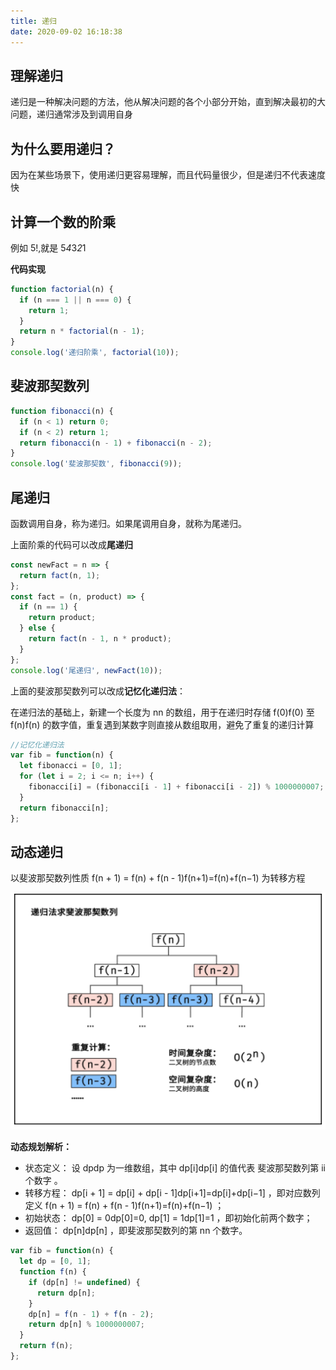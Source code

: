 ```yaml
---
title: 递归
date: 2020-09-02 16:18:38
---
```


## 理解递归

递归是一种解决问题的方法，他从解决问题的各个小部分开始，直到解决最初的大问题，递归通常涉及到调用自身

## 为什么要用递归？

因为在某些场景下，使用递归更容易理解，而且代码量很少，但是递归不代表速度快

## 计算一个数的阶乘

例如 5!,就是 5*4*3*2*1

**代码实现**

```js
function factorial(n) {
  if (n === 1 || n === 0) {
    return 1;
  }
  return n * factorial(n - 1);
}
console.log('递归阶乘', factorial(10));
```

## 斐波那契数列

```js
function fibonacci(n) {
  if (n < 1) return 0;
  if (n < 2) return 1;
  return fibonacci(n - 1) + fibonacci(n - 2);
}
console.log('斐波那契数', fibonacci(9));
```

## 尾递归

函数调用自身，称为递归。如果尾调用自身，就称为尾递归。

上面阶乘的代码可以改成**尾递归**

```js
const newFact = n => {
  return fact(n, 1);
};
const fact = (n, product) => {
  if (n == 1) {
    return product;
  } else {
    return fact(n - 1, n * product);
  }
};
console.log('尾递归', newFact(10));
```

上面的斐波那契数列可以改成**记忆化递归法**：

在递归法的基础上，新建一个长度为 nn 的数组，用于在递归时存储 f(0)f(0) 至 f(n)f(n) 的数字值，重复遇到某数字则直接从数组取用，避免了重复的递归计算

```js
//记忆化递归法
var fib = function(n) {
  let fibonacci = [0, 1];
  for (let i = 2; i <= n; i++) {
    fibonacci[i] = (fibonacci[i - 1] + fibonacci[i - 2]) % 1000000007;
  }
  return fibonacci[n];
};
```

## 动态递归

以斐波那契数列性质 f(n + 1) = f(n) + f(n - 1)f(n+1)=f(n)+f(n−1) 为转移方程

<!-- ![斐波那契数列](/datasrouce/斐波那契数列.png) -->
<img src='../../assets/datasrouce/斐波那契数列.png'/>

**动态规划解析：**

- 状态定义： 设 dpdp 为一维数组，其中 dp[i]dp[i] 的值代表 斐波那契数列第 ii 个数字 。
- 转移方程： dp[i + 1] = dp[i] + dp[i - 1]dp[i+1]=dp[i]+dp[i−1] ，即对应数列定义 f(n + 1) = f(n) + f(n - 1)f(n+1)=f(n)+f(n−1) ；
- 初始状态： dp[0] = 0dp[0]=0, dp[1] = 1dp[1]=1 ，即初始化前两个数字；
- 返回值： dp[n]dp[n] ，即斐波那契数列的第 nn 个数字。

```js
var fib = function(n) {
  let dp = [0, 1];
  function f(n) {
    if (dp[n] != undefined) {
      return dp[n];
    }
    dp[n] = f(n - 1) + f(n - 2);
    return dp[n] % 1000000007;
  }
  return f(n);
};
```
